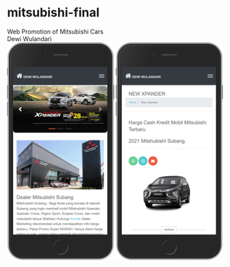 # mitsubishi-final
Web Promotion of Mitsubishi Cars
<br>
Dewi Wulandari
<br>
<img src="assets/img/ss1.png" width="250">
<img src="assets/img/ss2.png" width="250">
